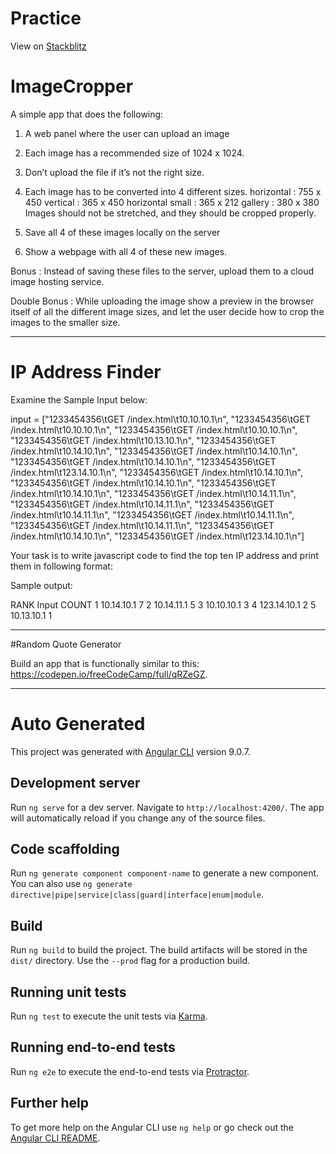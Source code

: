 # Practice

View on [Stackblitz](https://stackblitz.com/github/delwynpinto/practice)

# ImageCropper

A simple app that does the following:

1) A web panel where the user can upload an image
2) Each image has a recommended size of 1024 x 1024.
3) Don’t upload the file if it’s not the right size.
4) Each image has to be converted into 4 different sizes. 
horizontal : 755 x 450
vertical : 365 x 450
horizontal small : 365 x 212
gallery : 380 x 380
Images should not be stretched, and they should be cropped properly. 

5) Save all 4 of these images locally on the server
6) Show a webpage with all 4 of these new images.

Bonus : Instead of saving these files to the server, upload them to a
cloud image hosting service.

Double Bonus : While uploading the image show a preview in the
browser itself of all the different image sizes, and let the user
decide how to crop the images to the smaller size.

---------------------------------------------------------------------------

# IP Address Finder

Examine the Sample Input below:

input = ["1233454356\tGET /index.html\t10.10.10.1\n",
"1233454356\tGET /index.html\t10.10.10.1\n",
"1233454356\tGET /index.html\t10.10.10.1\n",
"1233454356\tGET /index.html\t10.13.10.1\n",
"1233454356\tGET /index.html\t10.14.10.1\n",
"1233454356\tGET /index.html\t10.14.10.1\n",
"1233454356\tGET /index.html\t10.14.10.1\n",
"1233454356\tGET /index.html\t123.14.10.1\n",
"1233454356\tGET /index.html\t10.14.10.1\n",
"1233454356\tGET /index.html\t10.14.10.1\n",
"1233454356\tGET /index.html\t10.14.10.1\n",
"1233454356\tGET /index.html\t10.14.11.1\n",
"1233454356\tGET /index.html\t10.14.11.1\n",
"1233454356\tGET /index.html\t10.14.11.1\n",
"1233454356\tGET /index.html\t10.14.11.1\n",
"1233454356\tGET /index.html\t10.14.11.1\n",
"1233454356\tGET /index.html\t10.14.10.1\n",
"1233454356\tGET /index.html\t123.14.10.1\n"]

Your task is to write javascript code to find the top ten IP address and print them in following format:

Sample output:

RANK    Input               COUNT
1       10.14.10.1          7
2       10.14.11.1          5
3       10.10.10.1          3
4       123.14.10.1         2
5       10.13.10.1          1

---------------------------------------------------------------------------

#Random Quote Generator

Build an app that is functionally similar to this: https://codepen.io/freeCodeCamp/full/qRZeGZ.

---------------------------------------------------------------------------

# Auto Generated

This project was generated with [Angular CLI](https://github.com/angular/angular-cli) version 9.0.7.

## Development server

Run `ng serve` for a dev server. Navigate to `http://localhost:4200/`. The app will automatically reload if you change any of the source files.

## Code scaffolding

Run `ng generate component component-name` to generate a new component. You can also use `ng generate directive|pipe|service|class|guard|interface|enum|module`.

## Build

Run `ng build` to build the project. The build artifacts will be stored in the `dist/` directory. Use the `--prod` flag for a production build.

## Running unit tests

Run `ng test` to execute the unit tests via [Karma](https://karma-runner.github.io).

## Running end-to-end tests

Run `ng e2e` to execute the end-to-end tests via [Protractor](http://www.protractortest.org/).

## Further help

To get more help on the Angular CLI use `ng help` or go check out the [Angular CLI README](https://github.com/angular/angular-cli/blob/master/README.md).
